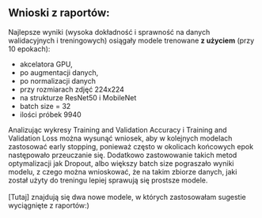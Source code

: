 ## Wnioski z raportów:
Najlepsze wyniki (wysoka dokładność i sprawność na danych walidacyjnych i treningowych) osiągały modele trenowane **z użyciem** (przy 10 epokach):
- akcelatora GPU,
- po augmentacji danych,
- po normalizacji danych
- przy rozmiarach zdjęć 224x224
- na strukturze ResNet50 i MobileNet
- batch size = 32
- ilości próbek 9940

Analizując wykresy Training and Validation Accuracy i Training and Validation Loss można wysunąć wniosek, aby w kolejnych modelach zastosować early stopping,
ponieważ często w okolicach końcowych epok następowało przeuczanie się. Dodatkowo zastowowanie takich metod optymalizacji jak Dropout, albo większy batch size 
pograszało wyniki modelu, z czego można wnioskować, że na takim zbiorze danych, jaki został użyty do treningu lepiej sprawują się prostsze modele. \
<br>
[Tutaj] znajdują się dwa nowe modele, w których zastosowałam sugestie wyciągnięte z raportów:)
